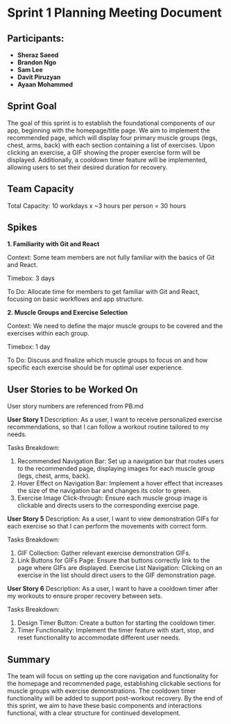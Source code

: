 # Sprint 1 Planning Meeting Document

## Participants:

- **Sheraz Saeed**
- **Brandon Ngo**
- **Sam Lee**
- **Davit Piruzyan**
- **Ayaan Mohammed**

## Sprint Goal
The goal of this sprint is to establish the foundational components of our app, beginning with the homepage/title page. We aim to implement the recommended page, which will display four primary muscle groups (legs, chest, arms, back) with each section containing a list of exercises. Upon clicking an exercise, a GIF showing the proper exercise form will be displayed. Additionally, a cooldown timer feature will be implemented, allowing users to set their desired duration for recovery.

## Team Capacity
Total Capacity: 10 workdays x ~3 hours per person = 30 hours

## Spikes
**1. Familiarity with Git and React**

Context: Some team members are not fully familiar with the basics of Git and React.

Timebox: 3 days

To Do: Allocate time for members to get familiar with Git and React, focusing on basic workflows and app structure.

**2. Muscle Groups and Exercise Selection**

Context: We need to define the major muscle groups to be covered and the exercises within each group.

Timebox: 1 day

To Do: Discuss and finalize which muscle groups to focus on and how specific each exercise should be for optimal user experience.

## User Stories to be Worked On
User story numbers are referenced from PB.md

**User Story 1**
Description: As a user, I want to receive personalized exercise recommendations, so that I can follow a workout routine tailored to my needs.

Tasks Breakdown:
1) Recommended Navigation Bar: Set up a navigation bar that routes users to the recommended page, displaying images for each muscle group (legs, chest, arms, back).
2) Hover Effect on Navigation Bar: Implement a hover effect that increases the size of the navigation bar and changes its color to green.
3) Exercise Image Click-through: Ensure each muscle group image is clickable and directs users to the corresponding exercise page.

**User Story 5**
Description: As a user, I want to view demonstration GIFs for each exercise so that I can perform the movements with correct form.

Tasks Breakdown:
1) GIF Collection: Gather relevant exercise demonstration GIFs.
2) Link Buttons for GIFs Page: Ensure that buttons correctly link to the page where GIFs are displayed.
Exercise List Navigation: Clicking on an exercise in the list should direct users to the GIF demonstration page.

**User Story 6**
Description: As a user, I want to have a cooldown timer after my workouts to ensure proper recovery between sets.

Tasks Breakdown:
1) Design Timer Button: Create a button for starting the cooldown timer.
2) Timer Functionality: Implement the timer feature with start, stop, and reset functionality to accommodate different user needs.

## Summary
The team will focus on setting up the core navigation and functionality for the homepage and recommended page, establishing clickable sections for muscle groups with exercise demonstrations. The cooldown timer functionality will be added to support post-workout recovery. By the end of this sprint, we aim to have these basic components and interactions functional, with a clear structure for continued development.

